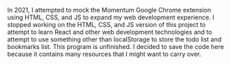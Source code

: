 In 2021, I attempted to mock the Momentum Google Chrome extension using HTML, CSS, and JS to expand my web development experience. I stopped working on the HTML, CSS, and JS version of this project to attempt to learn React and other web development technologies and to attempt to use something other than localStorage to store the todo list and bookmarks list. This program is unfinished. I decided to save the code here because it contains many resources that I might want to carry over.
